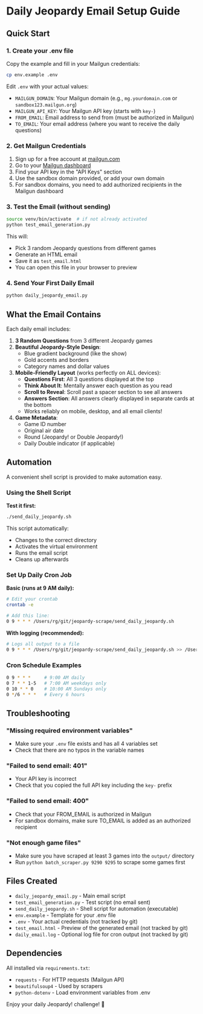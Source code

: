 # Daily Jeopardy Email Setup Guide

## Quick Start

### 1. Create your .env file

Copy the example and fill in your Mailgun credentials:

```bash
cp env.example .env
```

Edit `.env` with your actual values:
- `MAILGUN_DOMAIN`: Your Mailgun domain (e.g., `mg.yourdomain.com` or `sandbox123.mailgun.org`)
- `MAILGUN_API_KEY`: Your Mailgun API key (starts with `key-`)
- `FROM_EMAIL`: Email address to send from (must be authorized in Mailgun)
- `TO_EMAIL`: Your email address (where you want to receive the daily questions)

### 2. Get Mailgun Credentials

1. Sign up for a free account at [mailgun.com](https://www.mailgun.com/)
2. Go to your [Mailgun dashboard](https://app.mailgun.com/)
3. Find your API key in the "API Keys" section
4. Use the sandbox domain provided, or add your own domain
5. For sandbox domains, you need to add authorized recipients in the Mailgun dashboard

### 3. Test the Email (without sending)

```bash
source venv/bin/activate  # if not already activated
python test_email_generation.py
```

This will:
- Pick 3 random Jeopardy questions from different games
- Generate an HTML email
- Save it as `test_email.html`
- You can open this file in your browser to preview

### 4. Send Your First Daily Email

```bash
python daily_jeopardy_email.py
```

## What the Email Contains

Each daily email includes:

1. **3 Random Questions** from 3 different Jeopardy games
2. **Beautiful Jeopardy-Style Design**:
   - Blue gradient background (like the show)
   - Gold accents and borders
   - Category names and dollar values
3. **Mobile-Friendly Layout** (works perfectly on ALL devices):
   - **Questions First**: All 3 questions displayed at the top
   - **Think About It**: Mentally answer each question as you read
   - **Scroll to Reveal**: Scroll past a spacer section to see all answers
   - **Answers Section**: All answers clearly displayed in separate cards at the bottom
   - Works reliably on mobile, desktop, and all email clients!
4. **Game Metadata**:
   - Game ID number
   - Original air date
   - Round (Jeopardy! or Double Jeopardy!)
   - Daily Double indicator (if applicable)

## Automation

A convenient shell script is provided to make automation easy.

### Using the Shell Script

**Test it first:**
```bash
./send_daily_jeopardy.sh
```

This script automatically:
- Changes to the correct directory
- Activates the virtual environment
- Runs the email script
- Cleans up afterwards

### Set Up Daily Cron Job

**Basic (runs at 9 AM daily):**
```bash
# Edit your crontab
crontab -e

# Add this line:
0 9 * * * /Users/rg/git/jeopardy-scrape/send_daily_jeopardy.sh
```

**With logging (recommended):**
```bash
# Logs all output to a file
0 9 * * * /Users/rg/git/jeopardy-scrape/send_daily_jeopardy.sh >> /Users/rg/git/jeopardy-scrape/daily_email.log 2>&1
```

### Cron Schedule Examples

```bash
0 9 * * *     # 9:00 AM daily
0 7 * * 1-5   # 7:00 AM weekdays only
0 10 * * 0    # 10:00 AM Sundays only
0 */6 * * *   # Every 6 hours
```

## Troubleshooting

### "Missing required environment variables"
- Make sure your `.env` file exists and has all 4 variables set
- Check that there are no typos in the variable names

### "Failed to send email: 401"
- Your API key is incorrect
- Check that you copied the full API key including the `key-` prefix

### "Failed to send email: 400"
- Check that your FROM_EMAIL is authorized in Mailgun
- For sandbox domains, make sure TO_EMAIL is added as an authorized recipient

### "Not enough game files"
- Make sure you have scraped at least 3 games into the `output/` directory
- Run `python batch_scraper.py 9290 9295` to scrape some games first

## Files Created

- `daily_jeopardy_email.py` - Main email script
- `test_email_generation.py` - Test script (no email sent)
- `send_daily_jeopardy.sh` - Shell script for automation (executable)
- `env.example` - Template for your .env file
- `.env` - Your actual credentials (not tracked by git)
- `test_email.html` - Preview of the generated email (not tracked by git)
- `daily_email.log` - Optional log file for cron output (not tracked by git)

## Dependencies

All installed via `requirements.txt`:
- `requests` - For HTTP requests (Mailgun API)
- `beautifulsoup4` - Used by scrapers
- `python-dotenv` - Load environment variables from .env

Enjoy your daily Jeopardy! challenge! 🎯

